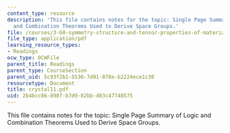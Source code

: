 ```yaml
---
content_type: resource
description: 'This file contains notes for the topic: Single Page Summary of Logic
  and Combination Theorems Used to Derive Space Groups.'
file: /courses/3-60-symmetry-structure-and-tensor-properties-of-materials-fall-2005/2b4bcc86898fb7d982bbd83c47740575_crystal11.pdf
file_type: application/pdf
learning_resource_types:
- Readings
ocw_type: OCWFile
parent_title: Readings
parent_type: CourseSection
parent_uid: 5c93f2b1-5536-7d91-878e-b2224ece1c30
resourcetype: Document
title: crystal11.pdf
uid: 2b4bcc86-898f-b7d9-82bb-d83c47740575
---
```

This file contains notes for the topic: Single Page Summary of Logic and Combination Theorems Used to Derive Space Groups.

